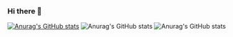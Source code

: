 ### Hi there 👋

<!--
**Pamela-Carvalho/Pamela-Carvalho** is a ✨ _special_ ✨ repository because its `README.md` (this file) appears on your GitHub profile.

Here are some ideas to get you started:

- 🔭 I’m currently working on ...
- 🌱 I’m currently learning ...
- 👯 I’m looking to collaborate on ...
- 🤔 I’m looking for help with ...
- 💬 Ask me about ...
- 📫 How to reach me: ...
- 😄 Pronouns: ...
- ⚡ Fun fact: ...
-->
[![Anurag's GitHub stats](https://github-readme-stats.vercel.app/api?username=Pamela-Carvalho)](https://github.com/Pamela-Carvalho/github-readme-stats)
![Anurag's GitHub stats](https://github-readme-stats.vercel.app/api?username=Pamela-Carvalho&show_icons=true)
![Anurag's GitHub stats](https://github-readme-stats.vercel.app/api?username=Pamela-Carvalho&show_icons=true&theme=radical)

